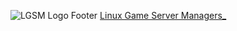 ![LGSM Logo Footer](https://github.com/dgibbs64/linuxgsm/blob/master/images/logo/lgsm-site-foot.png) [Linux Game Server Managers_](http://gameservermanagers.com)